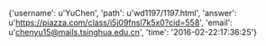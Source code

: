 {'username': u'YuChen', 'path': u'wd1197/1197.html', 'answer': u'https://piazza.com/class/i5j09fnsl7k5x0?cid=558', 'email': u'chenyu15@mails.tsinghua.edu.cn', 'time': '2016-02-22:17:36:25'}